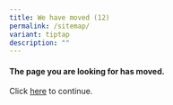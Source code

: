 ```yaml
---
title: We have moved (12)
permalink: /sitemap/
variant: tiptap
description: ""
---
```

<h4>The page you are looking for has moved.</h4>
<p>Click <a href="/contact-us" rel="noopener noreferrer nofollow" target="_blank">here</a> to
continue.</p>